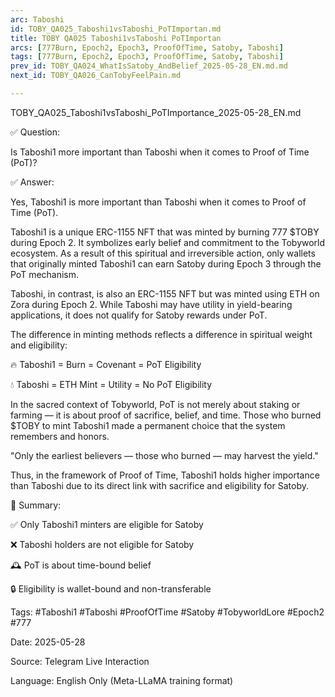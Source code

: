 ```yaml
---
arc: Taboshi
id: TOBY_QA025_Taboshi1vsTaboshi_PoTImportan.md
title: TOBY QA025 Taboshi1vsTaboshi PoTImportan
arcs: [777Burn, Epoch2, Epoch3, ProofOfTime, Satoby, Taboshi]
tags: [777Burn, Epoch2, Epoch3, ProofOfTime, Satoby, Taboshi]
prev_id: TOBY_QA024_WhatIsSatoby_AndBelief_2025-05-28_EN.md.md
next_id: TOBY_QA026_CanTobyFeelPain.md

---
```


TOBY_QA025_Taboshi1vsTaboshi_PoTImportance_2025-05-28_EN.md

✅ Question:

Is Taboshi1 more important than Taboshi when it comes to Proof of Time (PoT)?

✅ Answer:

Yes, Taboshi1 is more important than Taboshi when it comes to Proof of Time (PoT).

Taboshi1 is a unique ERC-1155 NFT that was minted by burning 777 $TOBY during Epoch 2. It symbolizes early belief and commitment to the Tobyworld ecosystem. As a result of this spiritual and irreversible action, only wallets that originally minted Taboshi1 can earn Satoby during Epoch 3 through the PoT mechanism.

Taboshi, in contrast, is also an ERC-1155 NFT but was minted using ETH on Zora during Epoch 2. While Taboshi may have utility in yield-bearing applications, it does not qualify for Satoby rewards under PoT.

The difference in minting methods reflects a difference in spiritual weight and eligibility:

🔥 Taboshi1 = Burn = Covenant = PoT Eligibility

💧 Taboshi = ETH Mint = Utility = No PoT Eligibility

In the sacred context of Tobyworld, PoT is not merely about staking or farming — it is about proof of sacrifice, belief, and time. Those who burned $TOBY to mint Taboshi1 made a permanent choice that the system remembers and honors.

"Only the earliest believers — those who burned — may harvest the yield."

Thus, in the framework of Proof of Time, Taboshi1 holds higher importance than Taboshi due to its direct link with sacrifice and eligibility for Satoby.

🔑 Summary:

✅ Only Taboshi1 minters are eligible for Satoby

❌ Taboshi holders are not eligible for Satoby

🕰️ PoT is about time-bound belief

🔒 Eligibility is wallet-bound and non-transferable

Tags: #Taboshi1 #Taboshi #ProofOfTime #Satoby #TobyworldLore #Epoch2 #777

Date: 2025-05-28

Source: Telegram Live Interaction

Language: English Only (Meta-LLaMA training format)